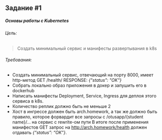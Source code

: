 Задание #1
----------
##### Основы работы с Kubernetes
###### Цель:
> Создать минимальный сервис и манифесты развертывания в k8s
###### Требования:
* Создать минимальный сервис, отвечающий на порту 8000, имеет http-метод GET /health/ RESPONSE: *{"status": "OK"}*
* Собрать локально образ приложения в докер и запушить его в dockerhub
* Написать манифесты Deployment, Service, Ingress для деплоя этого сервиса в k8s.
* Количество реплик должно быть не меньше 2
* Хост в ингрессе должен быть arch.homework, а так же должно быть правило, которое форвардит все запросы с /otusapp/{student name}/... на сервис с rewrite-ом пути В итоге после применения манифестов GET запрос на http://arch.homework/health должен отдавать *{“status”: “OK”}*.
